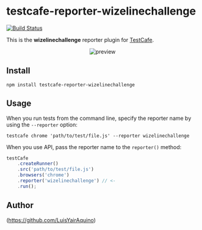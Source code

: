 # testcafe-reporter-wizelinechallenge
[![Build Status](https://travis-ci.org/LuisAquino/testcafe-reporter-wizelinechallenge.svg)](https://travis-ci.org/LuisAquino/testcafe-reporter-wizelinechallenge)

This is the **wizelinechallenge** reporter plugin for [TestCafe](http://devexpress.github.io/testcafe).

<p align="center">
    <img src="https://raw.github.com/LuisAquino/testcafe-reporter-wizelinechallenge/master/media/preview.png" alt="preview" />
</p>

## Install

```
npm install testcafe-reporter-wizelinechallenge
```

## Usage

When you run tests from the command line, specify the reporter name by using the `--reporter` option:

```
testcafe chrome 'path/to/test/file.js' --reporter wizelinechallenge
```


When you use API, pass the reporter name to the `reporter()` method:

```js
testCafe
    .createRunner()
    .src('path/to/test/file.js')
    .browsers('chrome')
    .reporter('wizelinechallenge') // <-
    .run();
```

## Author
 (https://github.com/LuisYairAquino)
